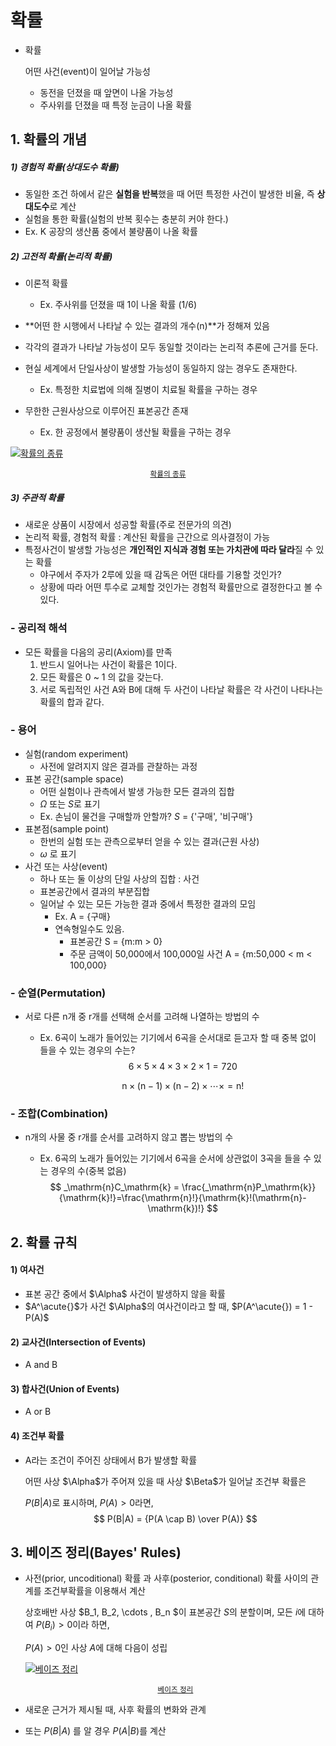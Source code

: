 # 확률

* 확률

  어떤 사건(event)이 일어날 가능성

  * 동전을 던졌을 때 앞면이 나올 가능성
  * 주사위를 던졌을 때 특정 눈금이 나올 확률

## 1. 확률의 개념

##### 1) 경험적 확률(상대도수 확률)

* 동일한 조건 하에서 같은 **실험을 반복**했을 때 어떤 특정한 사건이 발생한 비율, 즉 **상대도수**로 계산
* 실험을 통한 확률(실험의 반복 횟수는 충분히 커야 한다.)
* Ex. K 공장의 생산품 중에서 불량품이 나올 확률



##### 2) 고전적 확률(논리적 확률)

* 이론적 확률
  * Ex. 주사위를 던졌을 때 1이 나올 확률 (1/6)

* **어떤 한 시행에서 나타날 수 있는 결과의 개수(n)**가 정해져 있음
* 각각의 결과가 나타날 가능성이 모두 동일할 것이라는 논리적 추론에 근거를 둔다.
* 현실 세계에서 단일사상이 발생할 가능성이 동일하지 않는 경우도 존재한다.
  * Ex. 특정한 치료법에 의해 질병이 치료될 확률을 구하는 경우

* 무한한 근원사상으로 이루어진 표본공간 존재
  * Ex. 한 공정에서 불량품이 생산될 확률을 구하는 경우

[![확률의 종류](https://blog.kakaocdn.net/dn/Tl9Xn/btqy0RCoSmU/S2khprcFEfhz1kyM3ewul0/img.png)](https://blog.kakaocdn.net/dn/Tl9Xn/btqy0RCoSmU/S2khprcFEfhz1kyM3ewul0/img.png)

<center><small><a href='https://jinnnii.tistory.com/7'>확률의 종류</a></small></center>

##### 3) 주관적 확률

* 새로운 상품이 시장에서 성공할 확률(주로 전문가의 의견)
* 논리적 확률, 경험적 확률 : 계산된 확률을 근간으로 의사결정이 가능
* 특정사건이 발생할 가능성은 **개인적인 지식과 경험 또는 가치관에 따라 달라**질 수 있는 확률
  * 야구에서 주자가 2루에 있을 때 감독은 어떤 대타를 기용할 것인가?
  * 상황에 따라 어떤 투수로 교체할 것인가는 경험적 확률만으로 결정한다고 볼 수 있다.





### - 공리적 해석

* 모든 확률을 다음의 공리(Axiom)를 만족
  1. 반드시 일어나는 사건이 확률은 1이다.
  2. 모든 확률은 0 ~ 1 의 값을 갖는다.
  3. 서로 독립적인 사건 A와 B에 대해 두 사건이 나타날 확률은 각 사건이 나타나는 확률의 합과 같다.

### - 용어

* 실험(random experiment)
  * 사전에 알려지지 않은 결과를 관찰하는 과정
* 표본 공간(sample space)
  * 어떤 실험이나 관측에서 발생 가능한 모든 결과의 집합
  * $\Omega$ 또는 $S$로 표기
  * Ex. 손님이 물건을 구매할까 안할까? $S$ = {'구매', '비구매'}
* 표본점(sample point)
  * 한번의 실험 또는 관측으로부터 얻을 수 있는 결과(근원 사상)
  * $\omega$ 로 표기
* 사건 또는 사상(event)
  * 하나 또는 둘 이상의 단일 사상의 집합 : 사건
  * 표본공간에서 결과의 부분집합
  * 일어날 수 있는 모든 가능한 결과 중에서 특정한 결과의 모임
    * Ex. A = {구매}
    * 연속형일수도 있음.
      * 표본공간 S = {m:m > 0}
      * 주문 금액이 50,000에서 100,000일 사건 A = {m:50,000 < m < 100,000}

### - 순열(Permutation)

* 서로 다른 n개 중 r개를 선택해 순서를 고려해 나열하는 방법의 수

  * Ex. 6곡이 노래가 들어있는 기기에서 6곡을 순서대로 듣고자 할 때 중복 없이 들을 수 있는 경우의 수는?
    $$
    6 \times 5 \times 4 \times 3 \times 2 \times 1 = 720
    $$

    $$
    \mathrm{n} \times (\mathrm{n} - 1) \times (\mathrm{n} - 2) \times \cdots \times = \mathrm{n}!
    $$

    

### - 조합(Combination)

* n개의 사물 중 r개를 순서를 고려하지 않고 뽑는 방법의 수

  * Ex. 6곡의 노래가 들어있는 기기에서 6곡을 순서에 상관없이 3곡을 들을 수 있는 경우의 수(중복 없음)
    $$
    _\mathrm{n}C_\mathrm{k} = \frac{_\mathrm{n}P_\mathrm{k}}{\mathrm{k}!}=\frac{\mathrm{n}!}{\mathrm{k}!(\mathrm{n}-\mathrm{k})!}
    $$
    





## 2. 확률 규칙

#### 1) 여사건

* 표본 공간 중에서 $\Alpha$ 사건이 발생하지 않을 확률
* $A^\acute{}$가 사건 $\Alpha$의 여사건이라고 할 때, $P(A^\acute{}) = 1 - P(A)$



#### 2) 교사건(Intersection of Events)

* A and B



#### 3) 합사건(Union of Events)

* A or B



#### 4) 조건부 확률

* A라는 조건이 주어진 상태에서 B가 발생할 확률

  어떤 사상 $\Alpha$가 주어져 있을 때 사상 $\Beta$가 일어날 조건부 확률은

   $P(B|A)$로 표시하며, $P(A) > 0$라면, 
  $$
  P(B|A) = {P(A \cap B) \over P(A)}
  $$
  

  

## 3. 베이즈 정리(Bayes' Rules)

* 사전(prior, uncoditional) 확률 과 사후(posterior, conditional) 확률 사이의 관계를 조건부확률을 이용해서 계산

  상호배반 사상 $B_1, B_2, \cdots , B_n $이 표본공간 $S$의 분할이며, 모든 $i$에 대하여 $P(B_i) > 0$이라 하면, 

  $P(A)>0$인 사상 $A$에 대해 다음이 성립

  [![베이즈 정리](https://raw.githubusercontent.com/angeloyeo/angeloyeo.github.io/master/pics/2020-01-09-Bayes_rule/pic1.png)](https://raw.githubusercontent.com/angeloyeo/angeloyeo.github.io/master/pics/2020-01-09-Bayes_rule/pic1.png)

  <center><small><a href='https://angeloyeo.github.io/2020/01/09/Bayes_rule.html'>베이즈 정리</a></small></center>

* 새로운 근거가 제시될 때, 사후 확률의 변화와 관계
* 또는 $P(B|A)$ 를 알 경우 $P(A|B)$를 계산